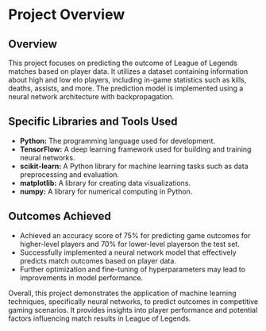 # Project Overview

## Overview
This project focuses on predicting the outcome of League of Legends matches based on player data. It utilizes a dataset containing information about high and low elo players, including in-game statistics such as kills, deaths, assists, and more. The prediction model is implemented using a neural network architecture with backpropagation.

## Specific Libraries and Tools Used
- **Python:** The programming language used for development.
- **TensorFlow:** A deep learning framework used for building and training neural networks.
- **scikit-learn:** A Python library for machine learning tasks such as data preprocessing and evaluation.
- **matplotlib:** A library for creating data visualizations.
- **numpy:** A library for numerical computing in Python.

## Outcomes Achieved
- Achieved an accuracy score of 75% for predicting game outcomes for higher-level players and 70% for lower-level playerson the test set.
- Successfully implemented a neural network model that effectively predicts match outcomes based on player data.
- Further optimization and fine-tuning of hyperparameters may lead to improvements in model performance.

Overall, this project demonstrates the application of machine learning techniques, specifically neural networks, to predict outcomes in competitive gaming scenarios. It provides insights into player performance and potential factors influencing match results in League of Legends.
